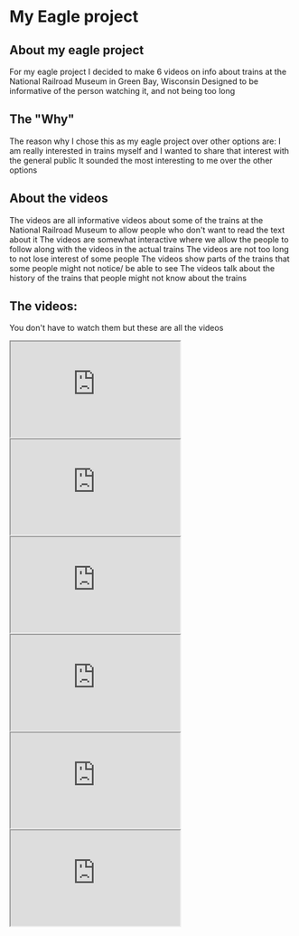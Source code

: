 # My Eagle project

## About my eagle project
For my eagle project I decided to make 6 videos on info about trains at the National Railroad Museum in Green Bay, Wisconsin
Designed to be informative of the person watching it, and not being too long

## The "Why"
The reason why I chose this as my eagle project over other options are:
I am really interested in trains myself and I wanted to share that interest with the general public
It sounded the most interesting to me over the other options

## About the videos
The videos are all informative videos about some of the trains at the National Railroad Museum
to allow people who don't want to read the text about it
The videos are somewhat interactive where we allow the people to follow along with the videos in the actual trains
The videos are not too long to not lose interest of some people
The videos show parts of the trains that some people might not notice/ be able to see
The videos talk about the history of the trains that people might not know about the trains

## The videos:
You don't have to watch them but these are all the videos

<iframe width="300" height="169" src="https://youtu.be/EpvsvWUHuxs?si=XtEW_hX3HS1zKi9p"
title="YouTube video player"
allow="accelerometer; autoplay; clipboard-write; encrypted-media; gyroscope; picture-in-picture; web-share"
eferrerpolicy="strict-origin-when-cross-origin" allowfullscreen></iframe>
<iframe width="300" height="169" src="https://www.youtube.com/embed/42iZlXHNd2A?si=yo0_3DyjSBv5STAi"
title="YouTube video player"
allow="accelerometer; autoplay; clipboard-write; encrypted-media; gyroscope; picture-in-picture; web-share"
eferrerpolicy="strict-origin-when-cross-origin" allowfullscreen></iframe>
<iframe width="300" height="169" src="https://youtu.be/G4KbBXjcxFg?si=Tz-Kinh6XSZ2ZisF"
title="YouTube video player"
allow="accelerometer; autoplay; clipboard-write; encrypted-media; gyroscope; picture-in-picture; web-share"
eferrerpolicy="strict-origin-when-cross-origin" allowfullscreen></iframe>
<iframe width="300" height="169" src="https://youtu.be/hd5b7kjtmU0?si=ROj2bG5xcsNUXnkV"
title="YouTube video player"
allow="accelerometer; autoplay; clipboard-write; encrypted-media; gyroscope; picture-in-picture; web-share"
eferrerpolicy="strict-origin-when-cross-origin" allowfullscreen></iframe>
<iframe width="300" height="169" src="https://youtu.be/YkmUIPWLnvs?si=s4oa2fJh7wLjrI8-"
title="YouTube video player"
allow="accelerometer; autoplay; clipboard-write; encrypted-media; gyroscope; picture-in-picture; web-share"
eferrerpolicy="strict-origin-when-cross-origin" allowfullscreen></iframe>
<iframe width="300" height="169" src="https://youtu.be/LCL4OErrHIc?si=kkGdEKY_jmb558Ix"
title="YouTube video player"
allow="accelerometer; autoplay; clipboard-write; encrypted-media; gyroscope; picture-in-picture; web-share"
eferrerpolicy="strict-origin-when-cross-origin" allowfullscreen></iframe>

